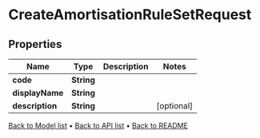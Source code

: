

# CreateAmortisationRuleSetRequest


## Properties

| Name | Type | Description | Notes |
|------------ | ------------- | ------------- | -------------|
|**code** | **String** |  |  |
|**displayName** | **String** |  |  |
|**description** | **String** |  |  [optional] |



[Back to Model list](../README.md#documentation-for-models) &#8226; [Back to API list](../README.md#documentation-for-api-endpoints) &#8226; [Back to README](../README.md)


